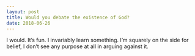 ```yaml
---
layout: post
title: Would you debate the existence of God?
date: 2018-06-26
---
```


<p>I would. It’s fun. I invariably learn something. I’m squarely on the side for belief, I don’t see any purpose at all in arguing against it.</p>
